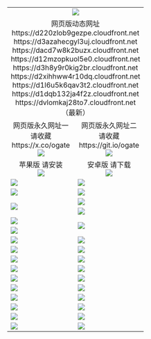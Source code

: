 ﻿<table>
  <tr></tr>
  <tr><td colspan=2 align=center><img src="https://dvlomkaj28to7.cloudfront.net/Up/oGate.jpg" /></td></tr>
  <tr><td colspan=2 align=center>网页版动态网址
<br>https://d220zlob9gezpe.cloudfront.net
<br>https://d3azahecgyl3uj.cloudfront.net
<br>https://dacd7w8k2buzx.cloudfront.net
<br>https://d12mzopkuol5e0.cloudfront.net
<br>https://d3h8y9r0kig2br.cloudfront.net
<br>https://d2xihhww4r10dq.cloudfront.net
<br>https://d1l6u5k6qav3t2.cloudfront.net
<br>https://d1dqb132ja4f2z.cloudfront.net
<br>https://dvlomkaj28to7.cloudfront.net
    <br/>（最新）</td>
  </tr>
  <tr>
    <td align=center>网页版永久网址一<br/>请收藏<br/>https://x.co/ogate<br><img src="https://dvlomkaj28to7.cloudfront.net/Up/0WMGD1.png" /></td>
    <td align=center>网页版永久网址二<br/>请收藏<br/>https://git.io/ogate<br><img src="https://dvlomkaj28to7.cloudfront.net/Up/0WMGD2.png" /></td>
  </tr>
  <tr>
    <td align=center>苹果版 请安装<br/><a href="https://dvlomkaj28to7.cloudfront.net/?from=github"><img src="https://dvlomkaj28to7.cloudfront.net/Up/0WMPG.jpg" /></a></td>
    <td align=center>安卓版 请下载<br/><a href="https://dvlomkaj28to7.cloudfront.net/ogUP.aspx?name=0oGate.apk&from=github"><img src="https://dvlomkaj28to7.cloudfront.net/Up/0WMAZ.jpg" /></a></td>
  </tr>
  <tr>
    <td><a href="https://dvlomkaj28to7.cloudfront.net/oNote.aspx?id=oGate&from=github" target="_blank"><img src="https://dvlomkaj28to7.cloudfront.net/Up/0WCYY.jpg" /></a></td>
    <td><a href="https://dvlomkaj28to7.cloudfront.net/oNote.aspx?id=oNote&from=github" target="_blank"><img src="https://dvlomkaj28to7.cloudfront.net/Up/0WZTT.jpg" /></a></td>
  </tr>
  <tr>
    <td><a href="https://dvlomkaj28to7.cloudfront.net/ogDY.aspx?from=github" target="_blank"><img src="https://dvlomkaj28to7.cloudfront.net/Up/DY.jpg"/></a></td>
    <td><a href="https://dvlomkaj28to7.cloudfront.net/ogST.aspx?from=github" target="_blank"><img src="https://dvlomkaj28to7.cloudfront.net/Up/ST.jpg"/></a></td>
  </tr>
  <tr>
    <td rowspan=2><a href="https://dvlomkaj28to7.cloudfront.net/ogUP.aspx?name=WJ.mp4&from=github" target="_blank"><img src="https://dvlomkaj28to7.cloudfront.net/Up/WJ.jpg" /></a></td>
    <td><a href="https://dvlomkaj28to7.cloudfront.net/ogUP.aspx?name=DKC.mp4&count=17&from=github" target="_blank"><img src="https://dvlomkaj28to7.cloudfront.net/Up/DKC.jpg" /></a></td> 
  </tr>
  <tr>
    <td><a href="https://dvlomkaj28to7.cloudfront.net/ogUP.aspx?name=LRWS.mp4&count=6B:14,5A:10,5B:35,4A:14,4B:19,3A:10,3B:26,2A:16,2B:21,1A:23,1B:29&from=github" target="_blank"><img src="https://dvlomkaj28to7.cloudfront.net/Up/LRWS.jpg" /></a></td>
  </tr>
  <tr>
    <td><a href="https://dvlomkaj28to7.cloudfront.net/ogUP.aspx?name=JQR.mp4&count=2&from=github" target="_blank"><img src="https://dvlomkaj28to7.cloudfront.net/Up/JQR.jpg" /></a></td>   
    <td rowspan=2><a href="https://dvlomkaj28to7.cloudfront.net/ogUP.aspx?name=JP.mp4&count=9&from=github" target="_blank"><img src="https://dvlomkaj28to7.cloudfront.net/Up/JP.jpg" /></td>
  </tr>
  <tr>
    <td><a href="https://dvlomkaj28to7.cloudfront.net/ogUP.aspx?name=ZSJ.mp4&count=16&from=github" target="_blank"><img src="https://dvlomkaj28to7.cloudfront.net/Up/ZSJ.jpg" /></a></td>
  </tr>
  <tr>
    <td><a href="https://dvlomkaj28to7.cloudfront.net/ogUP.aspx?name=SSZJ.mp4&count=7&current=2&from=github" target="_blank"><img src="https://dvlomkaj28to7.cloudfront.net/Up/SSZJ.jpg" /></a></td>
    <td><a href="https://dvlomkaj28to7.cloudfront.net/ogUP.aspx?name=WH.mp4&from=github" target="_blank"><img src="https://dvlomkaj28to7.cloudfront.net/Up/WH.jpg" /></a></td>
  </tr>
  <tr>
    <td><a href="https://dvlomkaj28to7.cloudfront.net/ogUP.aspx?name=DWHM.mp4&from=github" target="_blank"><img src="https://dvlomkaj28to7.cloudfront.net/Up/DWHM.jpg" /></a></td>
    <td><a href="https://dvlomkaj28to7.cloudfront.net/ogUP.aspx?name=XTFY.mp4&count=24&from=github" target="_blank"><img src="https://dvlomkaj28to7.cloudfront.net/Up/XTFY.jpg" /></a></td>
  </tr>
  <tr>
    <td><a href="https://dvlomkaj28to7.cloudfront.net/ogUP.aspx?name=4SQQ.mp4&count=06:10&current=06:10&from=github" target="_blank"><img src="https://dvlomkaj28to7.cloudfront.net/Up/4SQQ0.jpg" /></a></td>
    <td><a href="https://dvlomkaj28to7.cloudfront.net/ogUP.aspx?name=4SHQ.mp4&count=06:9&current=06:9&from=github" target="_blank"><img src="https://dvlomkaj28to7.cloudfront.net/Up/4SHQ0.jpg" /></a></td>
  </tr>
  <tr>
    <td><a href="https://dvlomkaj28to7.cloudfront.net/ogUP.aspx?name=4SZG.mp4&count=06:9&current=06:9&from=github" target="_blank"><img src="https://dvlomkaj28to7.cloudfront.net/Up/4SZG0.jpg" /></a></td>
    <td><a href="https://dvlomkaj28to7.cloudfront.net/ogUP.aspx?name=4SDJ.mp4&count=06:14&current=06:13&from=github" target="_blank"><img src="https://dvlomkaj28to7.cloudfront.net/Up/4SDJ0.jpg" /></a></td>
  </tr>
  <tr>
    <td><a href="https://dvlomkaj28to7.cloudfront.net/onUP.aspx?name=https://x.co/dtw99&from=github" target="_blank"><img src="https://dvlomkaj28to7.cloudfront.net/Up/0DTW.jpg"/></a></td>
    <td><a href="https://dvlomkaj28to7.cloudfront.net/onUP.aspx?name=https://d2tyo2h9ydw5hf.cloudfront.net/acenter/&from=github" target="_blank"><img src="https://dvlomkaj28to7.cloudfront.net/Up/0TDW.jpg" /></a></td>
  </tr>
  <tr>
    <td><a href="https://dvlomkaj28to7.cloudfront.net/onUP.aspx?name=https://d3qz7yth5i2rae.cloudfront.net/gb/nsc413.htm&from=github" target="_blank"><img src="https://dvlomkaj28to7.cloudfront.net/Up/0DJY.jpg" /></a></td>
    <td><a href="https://dvlomkaj28to7.cloudfront.net/onUP.aspx?name=https://dgyo0jey7vwa5.cloudfront.net/xtr/gb/prog204.html&from=github" target="_blank"><img src="https://dvlomkaj28to7.cloudfront.net/Up/0XTR.jpg" /></a></td>
  </tr>
  <tr>
    <td><a href="https://dvlomkaj28to7.cloudfront.net/onUP.aspx?name=https://d7203y8eitivv.cloudfront.net&from=github" target="_blank"><img src="https://dvlomkaj28to7.cloudfront.net/Up/0MHW.jpg" /></a></td>
    <td><a href="https://dvlomkaj28to7.cloudfront.net/onUP.aspx?name=https://d38z1xzg5vtneh.cloudfront.net&from=github" target="_blank"><img src="https://dvlomkaj28to7.cloudfront.net/Up/0ZJW.jpg" /></a></td>
  </tr>
  <tr>
    <td><a href="https://dvlomkaj28to7.cloudfront.net/ogUP.aspx?name=FG.zip&from=github" target="_blank"><img src="https://dvlomkaj28to7.cloudfront.net/Up/FG.jpg" /></a></td>
    <td><a href="https://dvlomkaj28to7.cloudfront.net/ogUP.aspx?name=FGA.apk&from=github" target="_blank"><img src="https://dvlomkaj28to7.cloudfront.net/Up/FGA.jpg" /></a></td>
  </tr>
  <tr>
    <td><a href="https://dvlomkaj28to7.cloudfront.net/ogUP.aspx?name=U.zip&from=github" target="_blank"><img src="https://dvlomkaj28to7.cloudfront.net/Up/U.jpg" /></a></td>
    <td><a href="https://dvlomkaj28to7.cloudfront.net/ogUP.aspx?name=UA.apk&from=github" target="_blank"><img src="https://dvlomkaj28to7.cloudfront.net/Up/UA.jpg" /></a></td>
  </tr>
  <tr>
    <td><a href="https://dvlomkaj28to7.cloudfront.net/ogUP.aspx?name=0iPPOTV.zip&from=github" target="_blank"><img src="https://dvlomkaj28to7.cloudfront.net/Up/0iPPOTV.jpg" /></a></td>
    <td><a href="https://dvlomkaj28to7.cloudfront.net/ogUP.aspx?name=0iNTD.apk&from=github" target="_blank"><img src="https://dvlomkaj28to7.cloudfront.net/Up/0iNTD.jpg" /></a></td>
  </tr>
</table>
